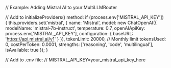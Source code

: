 // Example: Adding Mistral AI to your MultiLLMRouter

// Add to initializeProviders() method:
if (process.env['MISTRAL_API_KEY']) {
  this.providers.set('mistral', {
    name: 'Mistral',
    model: new ChatOpenAI({
      modelName: 'mistral-7b-instruct',
      temperature: 0.7,
      openAIApiKey: process.env['MISTRAL_API_KEY'],
      configuration: {
        baseURL: 'https://api.mistral.ai/v1'
      }
    }),
    tokenLimit: 20000, // Monthly limit
    tokensUsed: 0,
    costPerToken: 0.0001,
    strengths: ['reasoning', 'code', 'multilingual'],
    isAvailable: true
  });
}

// Add to .env file:
// MISTRAL_API_KEY=your_mistral_api_key_here
